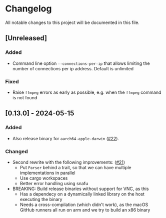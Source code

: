 # Changelog

All notable changes to this project will be documented in this file.

## [Unreleased]

### Added

- Command line option `--connections-per-ip` that allows limiting the number of connections per ip address. Default is unlimited

### Fixed

- Raise `ffmpeg` errors as early as possible, e.g. when the `ffmpeg` command is not found

## [0.13.0] - 2024-05-15

### Added

- Also release binary for `aarch64-apple-darwin` ([#22]).

### Changed

- Second rewrite with the following improvements: ([#21])
  * Put `Parser` behind a trait, so that we can have multiple implementations in parallel
  * Use cargo workspaces
  * Better error handling using snafu
- BREAKING: Build release binaries without support for VNC, as this
  * Has a dependecy on a dynamically linked library on the host executing the binary
  * Needs a cross-compilation (which didn't work), as the macOS GitHub runners all run on arm and we try to build an x86 binary

[#21]: https://github.com/sbernauer/breakwater/pull/21
[#22]: https://github.com/sbernauer/breakwater/pull/22
